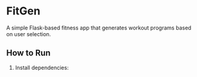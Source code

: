 # FitGen

A simple Flask-based fitness app that generates workout programs based on user selection.

## How to Run

1. Install dependencies:
